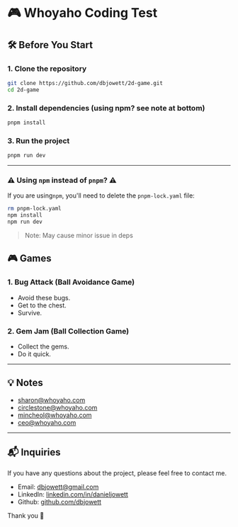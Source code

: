 # 🎮 Whoyaho Coding Test

## 🛠️ Before You Start

### 1. Clone the repository

```bash
git clone https://github.com/dbjowett/2d-game.git
cd 2d-game
```

### 2. Install dependencies (using npm? see note at bottom)

```bash
pnpm install
```

### 3. Run the project

```bash
pnpm run dev
```

---

### ⚠️ Using `npm` instead of `pnpm`? ⚠️

If you are using`npm`, you'll need to delete the `pnpm-lock.yaml` file:

```bash
rm pnpm-lock.yaml
npm install
npm run dev
```

> Note: May cause minor issue in deps

## 🎮 Games

### 1. Bug Attack (Ball Avoidance Game)

- Avoid these bugs.
- Get to the chest.
- Survive.

### 2. Gem Jam (Ball Collection Game)

- Collect the gems.
- Do it quick.

---

## 💡 Notes

- sharon@whoyaho.com
- circlestone@whoyaho.com
- mincheol@whoyaho.com
- ceo@whoyaho.com

---

## 📬 Inquiries

If you have any questions about the project, please feel free to contact me.

- Email: [dbjowett@gmail.com](mailto:dbjowett@gmail.com)
- LinkedIn: [linkedin.com/in/danieljowett](https://linkedin.com/in/danieljowett)
- Github: [github.com/dbjowett](https://github.com/dbjowett)

Thank you 🙏
